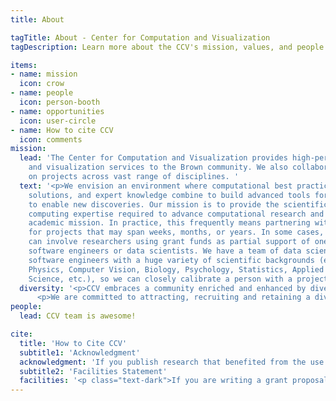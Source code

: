 ```yaml
---
title: About

tagTitle: About - Center for Computation and Visualization
tagDescription: Learn more about the CCV's mission, values, and people.

items:
- name: mission
  icon: crow
- name: people
  icon: person-booth
- name: opportunities
  icon: user-circle
- name: How to cite CCV
  icon: comments
mission:
  lead: 'The Center for Computation and Visualization provides high-performance computing
    and visualization services to the Brown community. We also collaborate with researchers
    on projects across vast range of disciplines. '
  text: '<p>We envision an environment where computational best practices, innovative
    solutions, and expert knowledge combine to build advanced tools for research and
    to enable new discoveries. Our mission is to provide the scientific and technical
    computing expertise required to advance computational research and support Brown’s
    academic mission. In practice, this frequently means partnering with researchers
    for projects that may span weeks, months, or years. In some cases, these partnerships
    can involve researchers using grant funds as partial support of one of our research
    software engineers or data scientists. We have a team of data scientists and research
    software engineers with a huge variety of scientific backgrounds (e.g., Engineering,
    Physics, Computer Vision, Biology, Psychology, Statistics, Applied Math, Computer
    Science, etc.), so we can closely calibrate a person with a project.</p>'
  diversity: '<p>CCV embraces a community enriched and enhanced by diverse dimensions, including race, ethnicity and national origins, disability status, gender and gender identity, sexuality, class and religion.  We believe diversity brings innovation and progress. We are especially committed to increasing the representation of those populations that have been historically underrepresented in STEM.</p>
      <p>We are committed to attracting, recruiting and retaining a diverse team. We especially encourage individuals from underrepresented groups to join our community.</p>'
people:
  lead: CCV team is awesome!

cite:
  title: 'How to Cite CCV'
  subtitle1: 'Acknowledgment'
  acknowledgment: 'If you publish research that benefited from the use of CCV services or resources, we would greatly appreciate an acknowledgment that states:</p><p>This research [Part of this research] was conducted using [computational/visualization] resources and services at the Center for Computation and Visualization, Brown University.'
  subtitle2: 'Facilities Statement'
  facilities: '<p class="text-dark">If you are writing a grant proposal for research that will use CCV facilities, please use the following text as a short description of our facilities:</p><p>Brown University continues to make significant investments in resources to promote high performance computing, analysis, and handling of massive data sets. A key resource is the Center for Computation and Visualization (CCV). CCV functions are to partner with faculty and researchers in their funded research projects with CCV’s research software engineers and data scientists, who write, test, and optimize code, and are co-authors on scientific publications; to generate, store, backup, analyze or visualize large datasets; and to provide the necessary infrastructure, including support, to transfer and share data at high bandwidths through a parallel file system. CCV establishes collaborations with research groups to install, run, test, and debug parallel or compute-intensive algorithms and applications and provides access to systems with specialized hardware, such as large memory or GPU accelerators. CCV also provides a business model to integrate and operate externally funded hardware into Brown’s on-campus data center.</p><p>The computing platform comprises ~500 high performance computing node system, some with 768GB and 2TB memory, as well as GPU nodes with approximately 200 GPUs (mostly Turing, with some Volta and Pascal GPUs), for a total core count of over 10,000. A GPFS parallel filesystem provides roughly 2PB of disk storage including  a 220TB NVMe disk pool. 100 Gb/s EDR Infiniband connectivity is used for all parallel applications messaging and I/O.</p><p>The storage system is integrated with a 12PB Tivoli TSM backup/archival system. CCV also maintains a high end visualization lab with large scale immersive visualization capabilities. This includes a fully immersive 360 degree YURT designed and built by Brown, a 3-wall Cave system, and a multi-projector stereo flat display wall. Custom visualization solutions for software and hardware needs are available.</p><p class="text-dark">Please contact us if you need a more detailed description.</p>'
---
```

